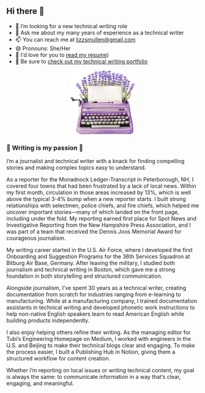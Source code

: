 ## Hi there 👋

- 🤔 I’m looking for a new technical writing role
- 💬 Ask me about my many years of experience as a technical writer
- 📫 You can reach me at lizzsmullen@gmail.com
- 😄 Pronouns: She/Her
- 👑 I'd love for you to [read my resume](https://github.com/lizztest/lizzpowerlifter/blob/main/Lizz%20Smullen_Writer_021725.pdf))
- 🧚 Be sure to [check out my technical writing portfolio](https://github.com/lizztest/lizzpowerlifter/blob/main/Technical%20Writing%20Portfolio.md)

<p align="center">
  <img src="https://github.com/lizztest/lizzpowerlifter/raw/main/AdobeStock_415859523.jpeg" alt="Descriptive Alt Text" width="168" />
</p>


### 💖 Writing is my passion 💖	

I’m a journalist and technical writer with a knack for finding compelling stories and making complex topics easy to understand.

As a reporter for the Monadnock Ledger-Transcript in Peterborough, NH, I covered four towns that had been frustrated by a lack of local news. Within my first month, circulation in those areas increased by 13%, which is well above the typical 3-4% bump when a new reporter starts. I built strong relationships with selectmen, police chiefs, and fire chiefs, which helped me uncover important stories—many of which landed on the front page, including under the fold. My reporting earned first place for Spot News and Investigative Reporting from the New Hampshire Press Association, and I was part of a team that received the Dennis Joos Memorial Award for courageous journalism.

My writing career started in the U.S. Air Force, where I developed the first Onboarding and Suggestion Programs for the 36th Services Squadron at Bitburg Air Base, Germany. After leaving the military, I studied both journalism and technical writing in Boston, which gave me a strong foundation in both storytelling and structured communication.

Alongside journalism, I’ve spent 30 years as a technical writer, creating documentation from scratch for industries ranging from e-learning to manufacturing. While at a manufacturing company, I trained documentation assistants in technical writing and developed phonetic work instructions to help non-native English speakers learn to read American English while building products independently.

I also enjoy helping others refine their writing. As the managing editor for Tubi’s Engineering Homepage on Medium, I worked with engineers in the U.S. and Beijing to make their technical blogs clear and engaging. To make the process easier, I built a Publishing Hub in Notion, giving them a structured workflow for content creation.

Whether I’m reporting on local issues or writing technical content, my goal is always the same: to communicate information in a way that’s clear, engaging, and meaningful.
